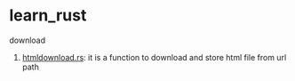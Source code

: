 # learn_rust
download
1. [htmldownload.rs](https://github.com/eaglekindoms/learn_rust/blob/master/download/htmldownload.rs):  it is a function to download and store html file from url path
